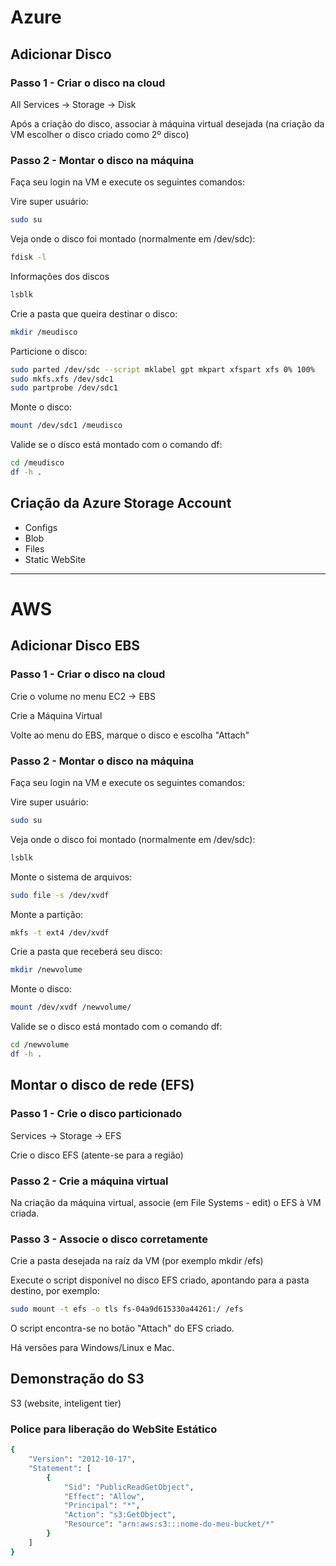# Azure

## Adicionar Disco

### Passo 1 - Criar o disco na cloud 

All Services -> Storage -> Disk

Após a criação do disco, associar à máquina virtual desejada (na criação da VM escolher o disco criado como 2º disco)


### Passo 2 - Montar o disco na máquina

Faça seu login na VM e execute os seguintes comandos:

Vire super usuário: 

```bash
sudo su
```

Veja onde o disco foi montado (normalmente em /dev/sdc):

```bash
fdisk -l
```

Informações dos discos

```bash
lsblk
```

Crie a pasta que queira destinar o disco:

```bash
mkdir /meudisco
```

Particione o disco:

```bash
sudo parted /dev/sdc --script mklabel gpt mkpart xfspart xfs 0% 100%
sudo mkfs.xfs /dev/sdc1
sudo partprobe /dev/sdc1
```

Monte o disco:

```bash
mount /dev/sdc1 /meudisco
```

Valide se o disco está montado com o comando df:

```bash
cd /meudisco
df -h .
```

## Criação da Azure Storage Account

- Configs
- Blob
- Files
- Static WebSite

----

# AWS

## Adicionar Disco EBS

### Passo 1 - Criar o disco na cloud 

Crie o volume no menu EC2 -> EBS

Crie a Máquina Virtual

Volte ao menu do EBS, marque o disco e escolha "Attach"


### Passo 2 - Montar o disco na máquina

Faça seu login na VM e execute os seguintes comandos:

Vire super usuário: 

```bash
sudo su
```

Veja onde o disco foi montado (normalmente em /dev/sdc):

```bash
lsblk
```

Monte o sistema de arquivos:

```bash
sudo file -s /dev/xvdf
```

Monte a partição:

```bash
mkfs -t ext4 /dev/xvdf
```

Crie a pasta que receberá seu disco:

```bash
mkdir /newvolume
```

Monte o disco:

```bash
mount /dev/xvdf /newvolume/
```

Valide se o disco está montado com o comando df:

```bash
cd /newvolume
df -h .
```

## Montar o disco de rede (EFS)

### Passo 1 - Crie o disco particionado

Services -> Storage -> EFS

Crie o disco EFS (atente-se para a região)

### Passo 2 - Crie a máquina virtual

Na criação da máquina virtual, associe (em File Systems - edit) o EFS à VM criada.


### Passo 3 - Associe o disco corretamente

Crie a pasta desejada na raíz da VM (por exemplo mkdir /efs)

Execute o script disponível no disco EFS criado, apontando para a pasta destino, por exemplo:

```bash
sudo mount -t efs -o tls fs-04a9d615330a44261:/ /efs
```

O script encontra-se no botão "Attach" do EFS criado.

Há versões para Windows/Linux e Mac.


## Demonstração do S3

S3 (website, inteligent tier)


### Police para liberação do WebSite Estático

```bash
{
    "Version": "2012-10-17",
    "Statement": [
        {
            "Sid": "PublicReadGetObject",
            "Effect": "Allow",
            "Principal": "*",
            "Action": "s3:GetObject",
            "Resource": "arn:aws:s3:::nome-do-meu-bucket/*"
        }
    ]
}
```
